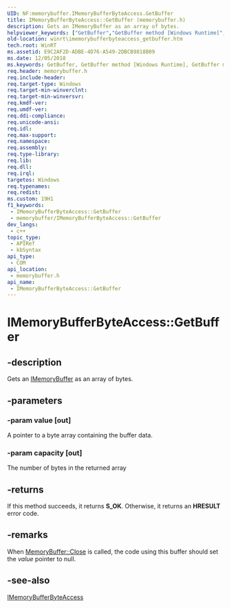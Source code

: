 ```yaml
---
UID: NF:memorybuffer.IMemoryBufferByteAccess.GetBuffer
title: IMemoryBufferByteAccess::GetBuffer (memorybuffer.h)
description: Gets an IMemoryBuffer as an array of bytes.
helpviewer_keywords: ["GetBuffer","GetBuffer method [Windows Runtime]","GetBuffer method [Windows Runtime]","IMemoryBufferByteAccess interface","IMemoryBufferByteAccess interface [Windows Runtime]","GetBuffer method","IMemoryBufferByteAccess.GetBuffer","IMemoryBufferByteAccess::GetBuffer","memorybuffer/IMemoryBufferByteAccess::GetBuffer","winrt.imemorybufferbyteaccess_getbuffer"]
old-location: winrt\imemorybufferbyteaccess_getbuffer.htm
tech.root: WinRT
ms.assetid: E9C2AF2D-ADBE-4D76-A549-2DBCB9818B09
ms.date: 12/05/2018
ms.keywords: GetBuffer, GetBuffer method [Windows Runtime], GetBuffer method [Windows Runtime],IMemoryBufferByteAccess interface, IMemoryBufferByteAccess interface [Windows Runtime],GetBuffer method, IMemoryBufferByteAccess.GetBuffer, IMemoryBufferByteAccess::GetBuffer, memorybuffer/IMemoryBufferByteAccess::GetBuffer, winrt.imemorybufferbyteaccess_getbuffer
req.header: memorybuffer.h
req.include-header: 
req.target-type: Windows
req.target-min-winverclnt: 
req.target-min-winversvr: 
req.kmdf-ver: 
req.umdf-ver: 
req.ddi-compliance: 
req.unicode-ansi: 
req.idl: 
req.max-support: 
req.namespace: 
req.assembly: 
req.type-library: 
req.lib: 
req.dll: 
req.irql: 
targetos: Windows
req.typenames: 
req.redist: 
ms.custom: 19H1
f1_keywords:
 - IMemoryBufferByteAccess::GetBuffer
 - memorybuffer/IMemoryBufferByteAccess::GetBuffer
dev_langs:
 - c++
topic_type:
 - APIRef
 - kbSyntax
api_type:
 - COM
api_location:
 - memorybuffer.h
api_name:
 - IMemoryBufferByteAccess::GetBuffer
---
```


# IMemoryBufferByteAccess::GetBuffer


## -description

Gets an <a href="/uwp/api/windows.foundation.imemorybuffer">IMemoryBuffer</a> as an array of bytes.

## -parameters

### -param value [out]

A pointer to a byte array containing the buffer data.

### -param capacity [out]

The number of bytes in the returned array

## -returns

If this method succeeds, it returns <b xmlns:loc="http://microsoft.com/wdcml/l10n">S_OK</b>. Otherwise, it returns an <b xmlns:loc="http://microsoft.com/wdcml/l10n">HRESULT</b> error code.

## -remarks

When <a href="/uwp/api/windows.foundation.memorybuffer.close">MemoryBuffer::Close</a> is called, the code using this buffer should set the <i>value</i> pointer to null.

## -see-also

<a href="/previous-versions/mt297505(v=vs.85)">IMemoryBufferByteAccess</a>

